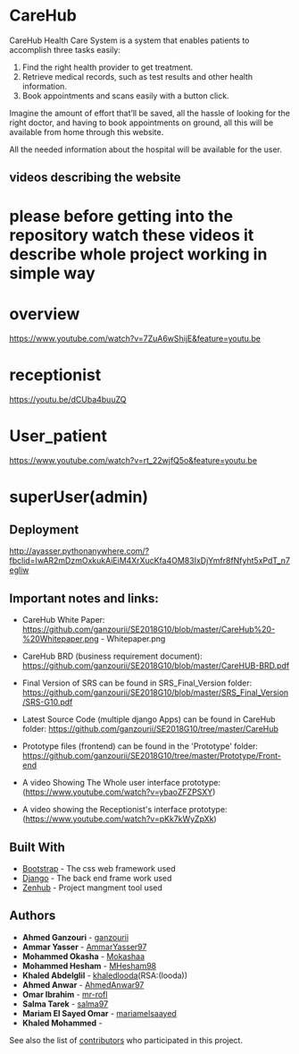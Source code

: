 # CareHub

CareHub Health Care System is a system that enables patients to accomplish three
tasks easily:
1. Find the right health provider to get treatment.
2. Retrieve medical records, such as test results and other health information.
3. Book appointments and scans easily with a button click.

Imagine the amount of effort that’ll be saved, all the hassle of looking for the right
doctor, and having to book appointments on ground, all this will be available from
home through this website.

All the needed information about the hospital will be available for the user.

## videos describing the website
# please before getting into the repository watch these videos it describe whole project working in simple way
# overview
https://www.youtube.com/watch?v=7ZuA6wShijE&feature=youtu.be
# receptionist
https://youtu.be/dCUba4buuZQ
# User_patient
https://www.youtube.com/watch?v=rt_22wjfQ5o&feature=youtu.be
# superUser(admin)

## Deployment
http://ayasser.pythonanywhere.com/?fbclid=IwAR2mDzmOxkukAiEiM4XrXucKfa4OM83IxDjYmfr8fNfyht5xPdT_n7egliw


## Important notes and links:

- CareHub White Paper:
https://github.com/ganzourii/SE2018G10/blob/master/CareHub%20-%20Whitepaper.png - Whitepaper.png

- CareHub BRD (business requirement document):
https://github.com/ganzourii/SE2018G10/blob/master/CareHUB-BRD.pdf

- Final Version of SRS can be found in SRS_Final_Version folder: https://github.com/ganzourii/SE2018G10/blob/master/SRS_Final_Version/SRS-G10.pdf

- Latest Source Code (multiple django Apps) can be found in CareHub folder:
https://github.com/ganzourii/SE2018G10/tree/master/CareHub

- Prototype files (frontend) can be found in the 'Prototype' folder:
https://github.com/ganzourii/SE2018G10/tree/master/Prototype/Front-end

- A video Showing The Whole user interface prototype:
(https://www.youtube.com/watch?v=ybaoZFZPSXY)

- A video showing the Receptionist's interface prototype:
(https://www.youtube.com/watch?v=pKk7kWyZpXk)


## Built With

* [Bootstrap](https://getbootstrap.com/docs/4.1/components/) - The css web framework used
* [Django](https://docs.djangoproject.com/en/2.1/) - The back end frame work used
* [Zenhub](https://www.zenhub.com/) - Project mangment tool used


## Authors

* **Ahmed Ganzouri** - [ganzourii](https://github.com/ganzourii)
* **Ammar Yasser** - [AmmarYasser97](https://github.com/AmmarYasser97)
* **Mohammed Okasha** - [Mokashaa](https://github.com/Mokashaa)
* **Mohammed Hesham** - [MHesham98](https://github.com/MHesham98)
* **Khaled Abdelglil** - [khaledlooda](https://github.com/khaledlooda)(RSA:(looda))
* **Ahmed Anwar** - [AhmedAnwar97](https://github.com/AhmedAnwar97)
* **Omar Ibrahim** - [mr-rofl](https://github.com/mr-rofl)
* **Salma Tarek** - [salma97](https://github.com/salma97)
* **Mariam El Sayed Omar** - [mariamelsaayed](https://github.com/mariamelsaayed)
* **Khaled Mohammed** - []()

See also the list of [contributors](https://github.com/ganzourii/SE2018G10/graphs/contributors) who participated in this project.




